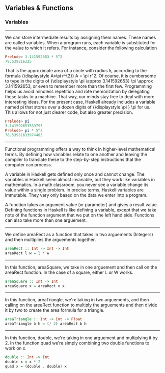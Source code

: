 Variables & Functions
----
### Variables
----

We can store intermediate results by assigning them names. These names are called variables. When a program runs, each variable is substituted for the value to which it refers. For instance, consider the following calculation

```Haskell
Prelude> 3.141592653 * 5^2
78.539816325
```

That is the approximate area of a circle with radius 5, according to the formula {\displaystyle A=\pi r^{2}} A = \pi r^2. Of course, it is cumbersome to type in the digits of {\displaystyle \pi \approx 3.141592653} \pi \approx 3.141592653, or even to remember more than the first few. Programming helps us avoid mindless repetition and rote memorization by delegating these tasks to a machine. That way, our minds stay free to deal with more interesting ideas. For the present case, Haskell already includes a variable named pi that stores over a dozen digits of {\displaystyle \pi } \pi  for us. This allows for not just clearer code, but also greater precision.

```Haskell
Prelude> pi
3.141592653589793
Prelude> pi * 5^2
78.53981633974483
```

----

Functional programming offers a way to think in higher-level mathematical terms. By defining how variables relate to one another and leaving the compiler to translate these to the step-by-step instructions that the computer can process.

A variable in Haskell gets defined only once and cannot change. The variables in Haskell seem almost invariable, but they work like variables in mathematics. In a math classroom, you never see a variable change its value within a single problem. In precise terms, Haskell variables are immutable. They vary only based on the data we enter into a program.

A function takes an argument value (or parameter) and gives a result value. Defining functions in Haskell is like defining a variable, except that we take note of the function argument that we put on the left hand side. Functions can also take more than one arguement.

----
We define areaRect as a function that takes in two arguements (Integers) and then multiplies the arguements together.
```Haskell   
areaRect :: Int -> Int -> Int
areaRect l w = l * w
```

----
In this function, areaSquare, we take in one arguement and then call on the areaRect function. In the case of a square, either L or W works.
```Haskell
areaSquare :: Int -> Int
areaSquare x = areaRect x x
```

----
In this function, areaTriangle, we're taking in two arguements, and then calling on the areaRect function to multiply the arguements and then divide it by two to create the area formula for a triangle.
```Haskell
areaTriangle :: Int -> Int -> Float
areaTriangle b h = (/ 2) areaRect b h
```

----
In this function, double, we're taking in one arguement and multiplying it by 2. In the function quad we're simply combining two double functions to work on x.
```Haskell
double :: Int -> Int
double x = x * 2
quad x = (double . double) x
```
